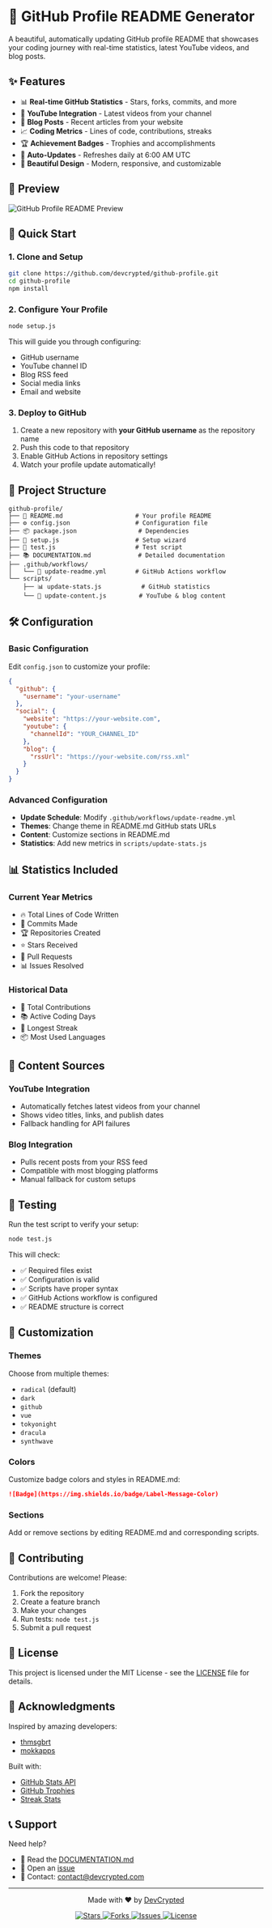 # 🚀 GitHub Profile README Generator

A beautiful, automatically updating GitHub profile README that showcases your coding journey with real-time statistics, latest YouTube videos, and blog posts.

## ✨ Features

- 📊 **Real-time GitHub Statistics** - Stars, forks, commits, and more
- 🎥 **YouTube Integration** - Latest videos from your channel
- 📝 **Blog Posts** - Recent articles from your website
- 📈 **Coding Metrics** - Lines of code, contributions, streaks
- 🏆 **Achievement Badges** - Trophies and accomplishments
- 🔄 **Auto-Updates** - Refreshes daily at 6:00 AM UTC
- 🎨 **Beautiful Design** - Modern, responsive, and customizable

## 🎯 Preview

![GitHub Profile README Preview](https://via.placeholder.com/800x600/1a1a1a/ffffff?text=Your+Beautiful+GitHub+Profile)

## 🚀 Quick Start

### 1. Clone and Setup

```bash
git clone https://github.com/devcrypted/github-profile.git
cd github-profile
npm install
```

### 2. Configure Your Profile

```bash
node setup.js
```

This will guide you through configuring:

- GitHub username
- YouTube channel ID
- Blog RSS feed
- Social media links
- Email and website

### 3. Deploy to GitHub

1. Create a new repository with **your GitHub username** as the repository name
2. Push this code to that repository
3. Enable GitHub Actions in repository settings
4. Watch your profile update automatically!

## 📁 Project Structure

```
github-profile/
├── 📄 README.md                    # Your profile README
├── ⚙️ config.json                  # Configuration file
├── 📦 package.json                 # Dependencies
├── 🔧 setup.js                     # Setup wizard
├── 🧪 test.js                      # Test script
├── 📚 DOCUMENTATION.md             # Detailed documentation
├── .github/workflows/
│   └── 🔄 update-readme.yml        # GitHub Actions workflow
└── scripts/
    ├── 📊 update-stats.js           # GitHub statistics
    └── 📝 update-content.js         # YouTube & blog content
```

## 🛠️ Configuration

### Basic Configuration

Edit `config.json` to customize your profile:

```json
{
  "github": {
    "username": "your-username"
  },
  "social": {
    "website": "https://your-website.com",
    "youtube": {
      "channelId": "YOUR_CHANNEL_ID"
    },
    "blog": {
      "rssUrl": "https://your-website.com/rss.xml"
    }
  }
}
```

### Advanced Configuration

- **Update Schedule**: Modify `.github/workflows/update-readme.yml`
- **Themes**: Change theme in README.md GitHub stats URLs
- **Content**: Customize sections in README.md
- **Statistics**: Add new metrics in `scripts/update-stats.js`

## 📊 Statistics Included

### Current Year Metrics

- 🔥 Total Lines of Code Written
- 📝 Commits Made
- 🏆 Repositories Created
- ⭐ Stars Received
- 🤝 Pull Requests
- 📊 Issues Resolved

### Historical Data

- 🎯 Total Contributions
- 📚 Active Coding Days
- 🚀 Longest Streak
- 📦 Most Used Languages

## 🎥 Content Sources

### YouTube Integration

- Automatically fetches latest videos from your channel
- Shows video titles, links, and publish dates
- Fallback handling for API failures

### Blog Integration

- Pulls recent posts from your RSS feed
- Compatible with most blogging platforms
- Manual fallback for custom setups

## 🔧 Testing

Run the test script to verify your setup:

```bash
node test.js
```

This will check:

- ✅ Required files exist
- ✅ Configuration is valid
- ✅ Scripts have proper syntax
- ✅ GitHub Actions workflow is configured
- ✅ README structure is correct

## 🎨 Customization

### Themes

Choose from multiple themes:

- `radical` (default)
- `dark`
- `github`
- `vue`
- `tokyonight`
- `dracula`
- `synthwave`

### Colors

Customize badge colors and styles in README.md:

```markdown
![Badge](https://img.shields.io/badge/Label-Message-Color)
```

### Sections

Add or remove sections by editing README.md and corresponding scripts.

## 🤝 Contributing

Contributions are welcome! Please:

1. Fork the repository
2. Create a feature branch
3. Make your changes
4. Run tests: `node test.js`
5. Submit a pull request

## 📝 License

This project is licensed under the MIT License - see the [LICENSE](LICENSE) file for details.

## 🙏 Acknowledgments

Inspired by amazing developers:

- [thmsgbrt](https://github.com/thmsgbrt/thmsgbrt)
- [mokkapps](https://github.com/mokkapps/mokkapps)

Built with:

- [GitHub Stats API](https://github.com/anuraghazra/github-readme-stats)
- [GitHub Trophies](https://github.com/ryo-ma/github-profile-trophy)
- [Streak Stats](https://github.com/DenverCoder1/github-readme-streak-stats)

## 📞 Support

Need help?

- 📖 Read the [DOCUMENTATION.md](DOCUMENTATION.md)
- 🐛 Open an [issue](https://github.com/devcrypted/github-profile/issues)
- 💬 Contact: <contact@devcrypted.com>

---

<p align="center">
  Made with ❤️ by <a href="https://devcrypted.com">DevCrypted</a>
</p>

<p align="center">
  <a href="https://github.com/devcrypted/github-profile/stargazers">
    <img src="https://img.shields.io/github/stars/devcrypted/github-profile?style=social" alt="Stars">
  </a>
  <a href="https://github.com/devcrypted/github-profile/network/members">
    <img src="https://img.shields.io/github/forks/devcrypted/github-profile?style=social" alt="Forks">
  </a>
  <a href="https://github.com/devcrypted/github-profile/issues">
    <img src="https://img.shields.io/github/issues/devcrypted/github-profile" alt="Issues">
  </a>
  <a href="https://github.com/devcrypted/github-profile/blob/main/LICENSE">
    <img src="https://img.shields.io/github/license/devcrypted/github-profile" alt="License">
  </a>
</p>
